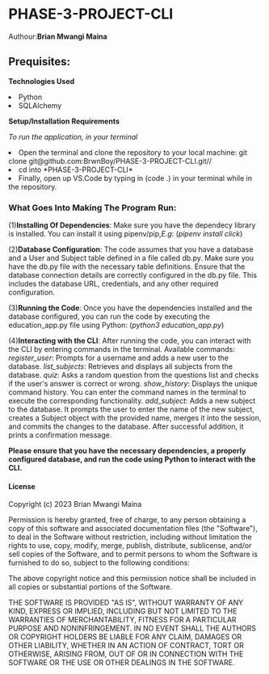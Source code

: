 # PHASE-3-PROJECT-CLI
Authour:**Brian Mwangi Maina**

## Prequisites:

**Technologies Used**

<li>Python
<li>SQLAlchemy

**Setup/Installation Requirements**

*To run the application, in your terminal*

<li>Open the terminal and clone the repository to your local machine: git clone git@github.com:BrwnBoy/PHASE-3-PROJECT-CLI.git//
<li>cd into *PHASE-3-PROJECT-CLI*
<li>Finally, open up VS.Code by typing in (code .) in your terminal while in the repository.

### What Goes Into Making The Program Run:
(1)**Installing Of Dependencies**:
Make sure you have the dependecy library is installed. You can install it using pipenv/pip,*E.g*:
(*pipenv install click*)

(2)**Database Configuration**:
The code assumes that you have a database and a User and Subject table defined in a file called db.py. Make sure you have the db.py file with the necessary table definitions.
Ensure that the database connection details are correctly configured in the db.py file. This includes the database URL, credentials, and any other required configuration.

(3)**Running the Code**:
Once you have the dependencies installed and the database configured, you can run the code by executing the education_app.py file using Python:
(*python3 education_app.py*)

(4)**Interacting with the CLI**:
After running the code, you can interact with the CLI by entering commands in the terminal.
Available commands:
*register_user*: Prompts for a username and adds a new user to the database.
*list_subjects*: Retrieves and displays all subjects from the database.
*quiz*: Asks a random question from the questions list and checks if the user's answer is correct or wrong.
*show_history*: Displays the unique command history.
You can enter the command names in the terminal to execute the corresponding functionality.
*add_subject*: Adds a new subject to the database. It prompts the user to enter the name of the new subject, creates a Subject object with the provided name, merges it into the session, and commits the changes to the database. After successful addition, it prints a confirmation message.

**Please ensure that you have the necessary dependencies, a properly configured database, and run the code using Python to interact with the CLI.**

#### License 

Copyright (c) 2023 Brian Mwangi Maina

Permission is hereby granted, free of charge, to any person obtaining a copy
of this software and associated documentation files (the "Software"), to deal
in the Software without restriction, including without limitation the rights
to use, copy, modify, merge, publish, distribute, sublicense, and/or sell
copies of the Software, and to permit persons to whom the Software is
furnished to do so, subject to the following conditions:

The above copyright notice and this permission notice shall be included in all
copies or substantial portions of the Software.

THE SOFTWARE IS PROVIDED "AS IS", WITHOUT WARRANTY OF ANY KIND, EXPRESS OR
IMPLIED, INCLUDING BUT NOT LIMITED TO THE WARRANTIES OF MERCHANTABILITY,
FITNESS FOR A PARTICULAR PURPOSE AND NONINFRINGEMENT. IN NO EVENT SHALL THE
AUTHORS OR COPYRIGHT HOLDERS BE LIABLE FOR ANY CLAIM, DAMAGES OR OTHER
LIABILITY, WHETHER IN AN ACTION OF CONTRACT, TORT OR OTHERWISE, ARISING FROM,
OUT OF OR IN CONNECTION WITH THE SOFTWARE OR THE USE OR OTHER DEALINGS IN THE
SOFTWARE.
